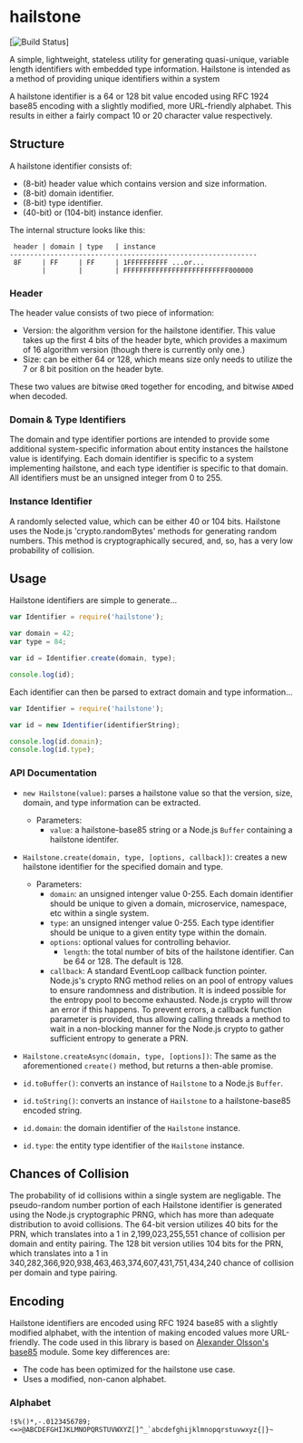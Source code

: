 # hailstone

[![Build Status](https://secure.travis-ci.org/dsfields/hailstone.svg)]

A simple, lightweight, stateless utility for generating quasi-unique, variable length identifiers with embedded type information.  Hailstone is intended as a method of providing unique identifiers within a system

A hailstone identifier is a 64 or 128 bit value encoded using RFC 1924 base85 encoding with a slightly modified, more URL-friendly alphabet.  This results in either a fairly compact 10 or 20 character value respectively.

## Structure
A hailstone identifier consists of:

* (8-bit) header value which contains version and size information.
* (8-bit) domain identifier.
* (8-bit) type identifier.
* (40-bit) or (104-bit) instance idenfier.

The internal structure looks like this:

```
 header | domain | type   | instance
-------------------------------------------------------------
 8F     | FF     | FF     | 1FFFFFFFFFF ...or...
        |        |        | FFFFFFFFFFFFFFFFFFFFFFFFFF000000
```

### Header
The header value consists of two piece of information:

* Version: the algorithm version for the hailstone identifier.  This value takes up the first 4 bits of the header byte, which provides a maximum of 16 algorithm version (though there is currently only one.)
* Size: can be either 64 or 128, which means size only needs to utilize the 7 or 8 bit position on the header byte.

These two values are bitwise `OR`ed together for encoding, and bitwise `AND`ed when decoded.

### Domain & Type Identifiers
The domain and type identifier portions are intended to provide some additional system-specific information about entity instances the hailstone value is identifying.  Each domain identifier is specific to a system implementing hailstone, and each type identifier is specific to that domain.  All identifiers must be an unsigned integer from 0 to 255.

### Instance Identifier
A randomly selected value, which can be either 40 or 104 bits.  Hailstone uses the Node.js 'crypto.randomBytes' methods for generating random numbers.  This method is cryptographically secured, and, so, has a very low probability of collision.

## Usage
Hailstone identifiers are simple to generate...

```js
var Identifier = require('hailstone');

var domain = 42;
var type = 84;

var id = Identifier.create(domain, type);

console.log(id);
```

Each identifier can then be parsed to extract domain and type information...

```js
var Identifier = require('hailstone');

var id = new Identifier(identifierString);

console.log(id.domain);
console.log(id.type);
```

### API Documentation
* `new Hailstone(value)`: parses a hailstone value so that the version, size, domain, and type information can be extracted.
  * Parameters:
    * `value`: a hailstone-base85 string or a Node.js `Buffer` containing a hailstone identifer.

* `Hailstone.create(domain, type, [options, callback])`: creates a new hailstone identifier for the specified domain and type.
  * Parameters:
    * `domain`: an unsigned intenger value 0-255.  Each domain identifier should be unique to given a domain, microservice, namespace, etc within a single system.
    * `type`: an unsigned intenger value 0-255.  Each type identifier should be unique to a given entity type within the domain.
    * `options`: optional values for controlling behavior.
      * `length`: the total number of bits of the hailstone identifier.  Can be 64 or 128.  The default is 128.
    * `callback`: A standard EventLoop callback function pointer.  Node.js's crypto RNG method relies on an pool of entropy values to ensure randomness and distribution. It is indeed possible for the entropy pool to become exhausted.  Node.js crypto will throw an error if this happens. To prevent errors, a callback function parameter is provided, thus allowing calling threads a method to wait in a non-blocking manner for the Node.js crypto to gather sufficient entropy to generate a PRN.

* `Hailstone.createAsync(domain, type, [options])`: The same as the aforementioned `create()` method, but returns a then-able promise.

* `id.toBuffer()`: converts an instance of `Hailstone` to a Node.js `Buffer`.

* `id.toString()`: converts an instance of `Hailstone` to a hailstone-base85 encoded string.

* `id.domain`: the domain identifier of the `Hailstone` instance.

* `id.type`: the entity type identifier of the `Hailstone` instance.

## Chances of Collision
The probability of id collisions within a single system are negligable.  The pseudo-random number portion of each Hailstone identifier is generated using the Node.js cryptographic PRNG, which has more than adequate distribution to avoid collisions.  The 64-bit version utilizes 40 bits for the PRN, which translates into a 1 in 2,199,023,255,551 chance of collision per domain and entity pairing.  The 128 bit version utilies 104 bits for the PRN, which translates into a 1 in 340,282,366,920,938,463,463,374,607,431,751,434,240 chance of collision per domain and type pairing.

## Encoding
Hailstone identifiers are encoded using RFC 1924 base85 with a slightly modified alphabet, with the intention of making encoded values more URL-friendly.  The code used in this library is based on [Alexander Olsson's](https://github.com/noseglid) [base85](https://github.com/noseglid/base85) module.  Some key differences are:

* The code has been optimized for the hailstone use case.
* Uses a modified, non-canon alphabet.

### Alphabet
```
!$%()*,-.0123456789;<=>@ABCDEFGHIJKLMNOPQRSTUVWXYZ[]^_`abcdefghijklmnopqrstuvwxyz{|}~
```